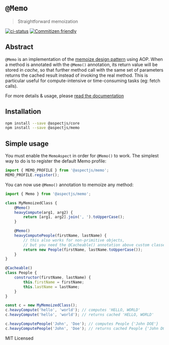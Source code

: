 # `@Memo`

> Straightforward memoization

[![ci-status]](https://gitlab.com/Pryum/aspectjs)
[![Commitizen friendly](https://img.shields.io/badge/commitizen-friendly-brightgreen.svg)](http://commitizen.github.io/cz-cli/)

## Abstract

`@Memo` is an implementation of the [memoize design pattern](https://en.wikipedia.org/wiki/Memoization) using AOP.
When a method is annotated with the `@Memo()` annotation, its return value will be stored in _cache_,
so that further method call with the same set of parameters returns the cached result instead of invoking the real method.
This is particular useful for compute-intensive or time-consuming tasks (eg: fetch calls).

For more details & usage, please [read the documentation](https://nicolasthierion.github.io/aspectjs/03.aspects/10.official-aspects/memo/)

## Installation

```bash
npm install --save @aspectjs/core
npm install --save @aspectjs/memo
```

## Simple usage

You must enable the `MemoAspect` in order for `@Memo()` to work.
The simplest way to do is to register the default Memo profile:

```javascript
import { MEMO_PROFILE } from '@aspectjs/memo';
MEMO_PROFILE.register();
```

You can now use `@Memo()` annotation to memoize any method:

```js
import { Memo } from '@aspectjs/memo';

class MyMemoizedClass {
    @Memo()
    heavyCompute(arg1, arg2) {
        return [arg1, arg2].join(', ').toUpperCase();
    }

    @Memo()
    heavyComputePeople(firstName, lastName) {
        // this also works for non-primitive objects,
        // but you need the @Cacheable() annotation above custom classes
        return new People(firstName, lastName.toUpperCase());
    }
}

@Cacheable()
class People {
    constructor(firstName, lastName) {
        this.firstName = firstName;
        this.lastName = lastName;
    }
}

const c = new MyMemoizedClass();
c.heavyCompute('hello', 'world'); // computes 'HELLO, WORLD'
c.heavyCompute('hello', 'world'); // returns cached 'HELLO, WORLD'

c.heavyComputePeople('John', 'Doe'); // computes People {'John DOE'}
c.heavyComputePeople('John', 'Doe'); // returns cached People {'John DOE'}
```

MIT Licensed

[ci-status]: https://gitlab.com/Pryum/aspectjs/badges/master/pipeline.svg

